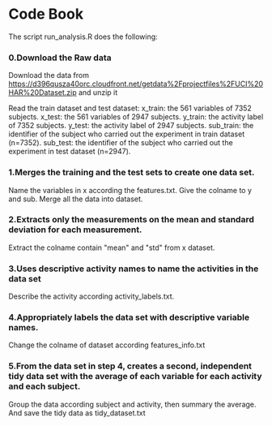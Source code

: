 # Code Book

The script run_analysis.R does the following:

### 0.Download the Raw data
Download the data from https://d396qusza40orc.cloudfront.net/getdata%2Fprojectfiles%2FUCI%20HAR%20Dataset.zip and unzip it

Read the train dataset and test dataset:
x_train: the 561 variables of 7352 subjects.
x_test: the 561 variables of 2947 subjects.
y_train: the activity label of 7352 subjects.
y_test: the activity label of 2947 subjects.
sub_train: the identifier of the subject who carried out the experiment in train dataset (n=7352).
sub_test: the identifier of the subject who carried out the experiment in test dataset (n=2947).

### 1.Merges the training and the test sets to create one data set.
Name the variables in x according the features.txt. 
Give the colname to y and sub.
Merge all the data into dataset.

### 2.Extracts only the measurements on the mean and standard deviation for each measurement.
Extract the colname contain "mean" and "std" from x dataset.

### 3.Uses descriptive activity names to name the activities in the data set
Describe the activity according activity_labels.txt.

### 4.Appropriately labels the data set with descriptive variable names.
Change the colname of dataset according features_info.txt

### 5.From the data set in step 4, creates a second, independent tidy data set with the average of each variable for each activity and each subject.
Group the data according subject and activity, then summary the average.
And save the tidy data as tidy_dataset.txt


